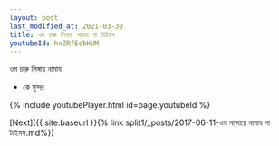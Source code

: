 ```yaml
---
layout: post
last_modified_at: 2021-03-30
title: ওম চারু লিঙ্গায় নামায গা টাইমস
youtubeId: hxZRfEcbHUM
---
```

 
 
 ওম চারু লিঙ্গায় নামায  
 
 -  কে সুন্দর 
 
  
 
  
 
 
 
 
 
 


{% include youtubePlayer.html id=page.youtubeId %}
 
[Next]({{ site.baseurl }}{% link  split1/_posts/2017-06-11-ওম নান্দায়ে নামায গা টাইমস.md%})
 
